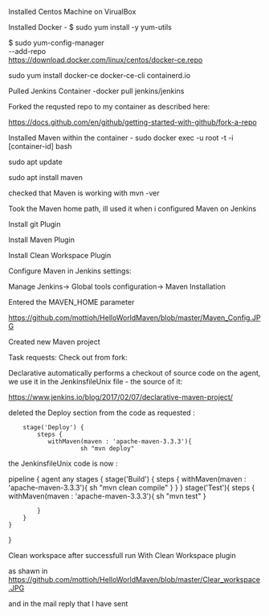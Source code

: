 Installed Centos Machine on VirualBox

Installed Docker - $ sudo yum install -y yum-utils

$ sudo yum-config-manager \
    --add-repo \
    https://download.docker.com/linux/centos/docker-ce.repo
    
sudo yum install docker-ce docker-ce-cli containerd.io

Pulled Jenkins Container -docker pull jenkins/jenkins

Forked the requsted repo to my container as described here:

https://docs.github.com/en/github/getting-started-with-github/fork-a-repo

Installed Maven within the container -  sudo docker exec -u root -t -i [container-id]  bash

sudo apt update

sudo apt install maven

checked that Maven is working with mvn -ver

Took the Maven home path, ill used it when i configured Maven on Jenkins 

Install git Plugin

Install Maven Plugin

Install Clean Workspace Plugin

Configure Maven in Jenkins settings:

Manage Jenkins-> Global tools configuration-> Maven Installation

Entered the MAVEN_HOME parameter

https://github.com/mottioh/HelloWorldMaven/blob/master/Maven_Config.JPG

Created new Maven project

Task requests:
Check out from fork: 

Declarative automatically performs a checkout of source code on the agent, we  use it in the JenkinsfileUnix file - the source of it:

https://www.jenkins.io/blog/2017/02/07/declarative-maven-project/

deleted the Deploy section from the code as requested :

        stage('Deploy') {
            steps {
               withMaven(maven : 'apache-maven-3.3.3'){
                        sh "mvn deploy"
                        
 the JenkinsfileUnix code is now : 
 
 pipeline {
    agent any
    stages {
        stage('Build') {
            steps {
                withMaven(maven : 'apache-maven-3.3.3'){
                        sh "mvn clean compile"
                }
            }
        }
        stage('Test'){
            steps {
                withMaven(maven : 'apache-maven-3.3.3'){
                        sh "mvn test"
                }

            }
        }
    }
}

Clean workspace after successfull run With Clean Workspace plugin   

as shawn in https://github.com/mottioh/HelloWorldMaven/blob/master/Clear_workspace.JPG    

and in the mail reply that I have sent
